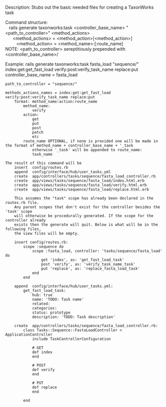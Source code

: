 Description:
    Stubs out the basic needed files for creating a TaxonWorks task
    
Command structure:  
    &nbsp;&nbsp;&nbsp;rails generate taxonworks:task <controller_base_name> "<path_to_controller>" <method_actions>      
    &nbsp;&nbsp;&nbsp;&nbsp;&nbsp;&nbsp;<method_actions> = <method_action>\[<method_action>]  
    &nbsp;&nbsp;&nbsp;&nbsp;&nbsp;&nbsp;&nbsp;&nbsp;&nbsp;<method_action> = <method_name>:<verb>\[:route_name]  
    NOTE: <path_to_controller> sereptitiously prepended with <controller_base_name>/

Example:
    rails generate taxonworks:task fasta_load "sequence/" index:get:get_fast_load verify:post:verify_task_name replace:put
    controller_base_name = fasta_load

    path_to_controller = "sequence/"
    
    methods_actions_names = index:get:get_fast_load verify:post:verify_task_name replace:put
        format: method_name:action:route_name
            method_name: 
                verify
            action: 
                get
                put
                post
                patch 
                etc
            route_name OPTIONAL, if none is provided one will be made in the format of method_name + controller_base_name + '_task
                otherwise '_task' will be appended to route_name: 
                task_name
    
    The result of this command will be
        insert  config/routes.rb
        append  config/interface/hub/user_tasks.yml
        create  app/controllers/tasks/sequence/fasta_load_controller.rb
        create  app/views/tasks/sequence/fasta_load/index.html.erb
        create  app/views/tasks/sequence/fasta_load/verify.html.erb
        create  app/views/tasks/sequence/fasta_load/replace.html.erb

        This assumes the "task" scope has already been declared in the routes.rb file.
        Any parent scopes that don't exist for the controller besides the 'task' scope
        will otherwise be procedurally generated. If the scope for the controller already
        exists then the generate will quit. Below is what will be in the following files,
        the view files will be empty.

        insert config/routes.rb:
            scope :sequence do
                scope :fasta_load, controller: 'tasks/sequence/fasta_load' do
                    get 'index', as: 'get_fast_load_task'
                    post 'verify', as: 'verify_task_name_task'
                    put 'replace', as: 'replace_fasta_load_task'
                end
            end

        append  config/interface/hub/user_tasks.yml:
            get_fast_load_task:
                hub: true
                name: 'TODO: Task name'
                related:
                categories:
                status: prototype
                description: 'TODO: Task description'

        create  app/controllers/tasks/sequence/fasta_load_controller.rb:
            class Tasks::Sequence::FastaLoadController < ApplicationController
                include TaskControllerConfiguration

                # GET
                def index
                end

                # POST
                def verify
                end

                # PUT
                def replace
                end

            end
